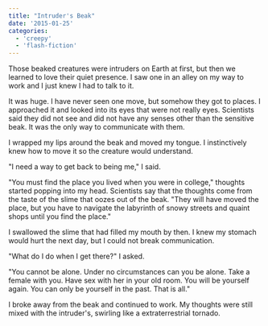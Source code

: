 ```yaml
---
title: "Intruder's Beak"
date: '2015-01-25'
categories:
  - 'creepy'
  - 'flash-fiction'
---
```


Those beaked creatures were intruders on Earth at first, but then we learned to
love their quiet presence. I saw one in an alley on my way to work and I just
knew I had to talk to it.

It was huge. I have never seen one move, but somehow they got to places. I
approached it and looked into its eyes that were not really eyes. Scientists
said they did not see and did not have any senses other than the sensitive beak.
It was the only way to communicate with them.

I wrapped my lips around the beak and moved my tongue. I instinctively knew how
to move it so the creature would understand.

"I need a way to get back to being me," I said.

"You must find the place you lived when you were in college," thoughts started
popping into my head. Scientists say that the thoughts come from the taste of
the slime that oozes out of the beak. "They will have moved the place, but you
have to navigate the labyrinth of snowy streets and quaint shops until you find
the place."

I swallowed the slime that had filled my mouth by then. I knew my stomach would
hurt the next day, but I could not break communication.

"What do I do when I get there?" I asked.

"You cannot be alone. Under no circumstances can you be alone. Take a female
with you. Have sex with her in your old room. You will be yourself again. You
can only be yourself in the past. That is all."

I broke away from the beak and continued to work. My thoughts were still mixed
with the intruder's, swirling like a extraterrestrial tornado.
